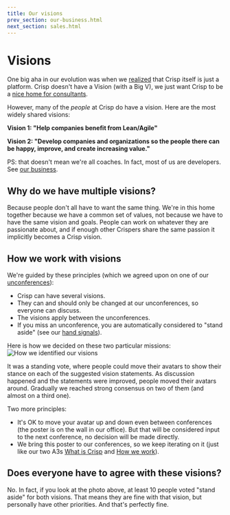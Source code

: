 ```yaml
---
title: Our visions
prev_section: our-business.html
next_section: sales.html
---
```


Visions
=======

One big aha in our evolution was when we [realized](http://blog.crisp.se/2010/05/08/henrikkniberg/1273272420000) that Crisp itself is just a platform. Crisp doesn't have a Vision (with a Big V), we just want Crisp to be a [nice home for consultants](what-is-crisp.html).

However, many of the *people* at Crisp do have a vision. Here are the most widely shared visions:

**Vision 1: "Help companies benefit from Lean/Agile"**

**Vision 2: "Develop companies and organizations so the people there can be happy, improve, and create increasing value."**

PS: that doesn't mean we're all coaches. In fact, most of us are developers. See [our business](our-business.html).

Why do we have multiple visions?
--------------------------------

Because people don't all have to want the same thing. We're in this home together because we have a common set of values, not because we have to have the same vision and goals. People can work on whatever they are passionate about, and if enough other Crispers share the same passion it implicitly becomes a Crisp vision.

How we work with visions
------------------------

We're guided by these principles (which we agreed upon on one of our [unconferences](unconference.html)):

-   Crisp can have several visions.
-   They can and should only be changed at our unconferences, so everyone can discuss.
-   The visions apply between the unconferences.
-   If you miss an unconference, you are automatically considered to "stand aside" (see our [hand signals](hand-signals.html)).

Here is how we decided on these two particular missions:
![How we identified our visions](../assets/Visions.jpg "How we identified our visions")

It was a standing vote, where people could move their avatars to show their stance on each of the suggested vision statements. As discussion happened and the statements were improved, people moved their avatars around. Gradually we reached strong consensus on two of them (and almost on a third one).

Two more principles:

-   It's OK to move your avatar up and down even between conferences (the poster is on the wall in our office). But that will be considered input to the next conference, no decision will be made directly.
-   We bring this poster to our conferences, so we keep iterating on it (just like our two A3s [What is Crisp](what-is-crisp.html) and [How we work](how-crisp-works.html)).

Does everyone have to agree with these visions?
-----------------------------------------------

No. In fact, if you look at the photo above, at least 10 people voted "stand aside" for both visions. That means they are fine with that vision, but personally have other priorities. And that's perfectly fine.
